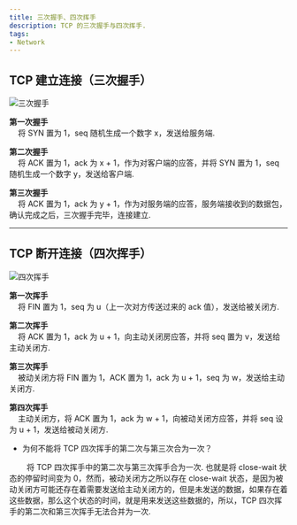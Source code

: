 ```yaml
---
title: 三次握手、四次挥手
description: TCP 的三次握手与四次挥手.
tags: 
- Network
---
```


## TCP 建立连接（三次握手）

![三次握手](https://s1.ax1x.com/2020/10/25/Be3IMj.png)

**第一次握手**<br>
&nbsp;&nbsp;&nbsp;&nbsp;将 SYN 置为 1，seq 随机生成一个数字 x，发送给服务端.

**第二次握手**<br>
&nbsp;&nbsp;&nbsp;&nbsp;将 ACK 置为 1，ack 为 x + 1，作为对客户端的应答，并将 SYN 置为 1，seq 随机生成一个数字 y，发送给客户端.

**第三次握手**<br>
&nbsp;&nbsp;&nbsp;&nbsp;将 ACK 置为 1，ack 为 y + 1，作为对服务端的应答，服务端接收到的数据包，确认完成之后，三次握手完毕，连接建立.

***

## TCP 断开连接（四次挥手）

![四次挥手](https://s1.ax1x.com/2020/10/25/Be8Pdx.png)

**第一次挥手**<br>
&nbsp;&nbsp;&nbsp;&nbsp;将 FIN 置为 1，seq 为 u（上一次对方传送过来的 ack 值），发送给被关闭方.

**第二次挥手**<br>
&nbsp;&nbsp;&nbsp;&nbsp;将 ACK 置为 1，ack 为 u + 1，向主动关闭房应答，并将 seq 置为 v，发送给主动关闭方.


**第三次挥手**<br>
&nbsp;&nbsp;&nbsp;&nbsp;被动关闭方将 FIN 置为 1，ACK 置为 1，ack 为 u + 1，seq 为 w，发送给主动关闭方.


**第四次挥手**<br>
&nbsp;&nbsp;&nbsp;&nbsp;主动关闭方，将 ACK 置为 1，ack 为 w + 1，向被动关闭方应答，并将 seq 设为 u + 1，发送给被动关闭方.

* 为何不能将 TCP 四次挥手的第二次与第三次合为一次？

&nbsp;&nbsp;&nbsp;&nbsp;&nbsp;&nbsp;&nbsp;&nbsp;将 TCP 四次挥手中的第二次与第三次挥手合为一次. 也就是将 close-wait 状态的停留时间变为 0，然而，被动关闭方之所以存在 close-wait 状态，是因为被动关闭方可能还存在着需要发送给主动关闭方的，但是未发送的数据，如果存在着这些数据，那么这个状态的时间，就是用来发送这些数据的，所以，TCP 四次挥手的第二次和第三次挥手无法合并为一次.



